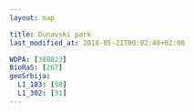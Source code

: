 ```yaml
---
layout: map

title: Dunavski park
last_modified_at: 2018-05-21T00:02:48+02:00

WDPA: [388823]
BioRaS: [267]
geoSrbija:
  L1_183: [98]
  L1_302: [31]
---
```


